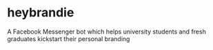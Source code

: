 # heybrandie
A Facebook Messenger bot which helps university students and fresh graduates kickstart their personal branding
